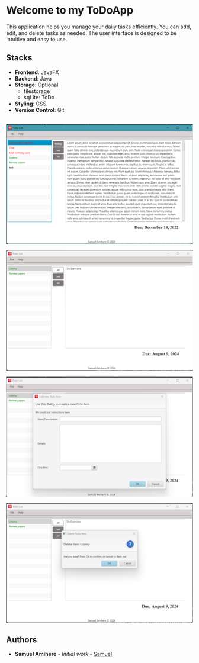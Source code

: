 # Welcome to my ToDoApp
This application helps you manage your daily tasks efficiently. You can add, edit, and delete tasks as needed. The user interface is designed to be intuitive and easy to use.

## Stacks
- **Frontend**: JavaFX
- **Backend**: Java
- **Storage**: Optional
    - filestorage
    - sqLite: ToDo
- **Styling**: CSS
- **Version Control**: Git


## 
![1](imgs/1.png)


![2](imgs/2.png)


![3](imgs/3.png)


![4](imgs/4.png)


## Authors

- **Samuel Amihere** - *Initial work* - [Samuel](https://github.com/SamuelAmihere)
